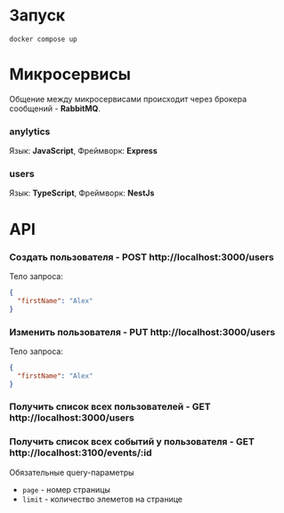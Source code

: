 # Запуск
`docker compose up`

# Микросервисы
Общение между микросервисами происходит через брокера сообщений - **RabbitMQ**.
### anylytics
  
  Язык: **JavaScript**, Фреймворк: **Express**
### users
  
  Язык: **TypeScript**, Фреймворк: **NestJs**

# API
### Создать пользователя - POST http://localhost:3000/users

Тело запроса:
```json
{
  "firstName": "Alex"
}
```


### Изменить пользователя - PUT http://localhost:3000/users
Тело запроса:
```json
{
  "firstName": "Alex"
}
```
  
### Получить список всех пользователей - GET http://localhost:3000/users

### Получить список всех событий у пользователя - GET http://localhost:3100/events/:id

Обязательные query-параметры
- `page` - номер страницы
- `limit` - количество элеметов на странице
 
